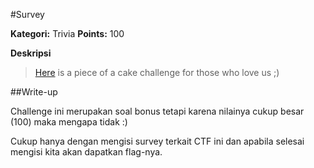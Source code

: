 #Survey

**Kategori:** Trivia
**Points:** 100


**Deskripsi**
> [Here](http://goo.gl/forms/VhU93ZW1Ul) is a piece of a cake challenge for those who love us ;)

##Write-up

Challenge ini merupakan soal bonus tetapi karena nilainya cukup besar (100) maka mengapa tidak :)

Cukup hanya dengan mengisi survey terkait CTF ini dan apabila selesai mengisi kita akan dapatkan flag-nya.